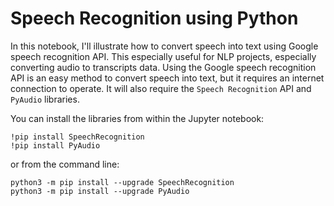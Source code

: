 # Speech Recognition using Python

In this notebook, I'll illustrate how to convert speech into text using Google speech recognition API. This especially useful for NLP projects, especially converting audio to transcripts data. Using the Google speech recognition API is an easy method to convert speech into text, but it requires an internet connection to operate.  It will also require the `Speech Recognition` API and `PyAudio` libraries.

You can install the libraries from within the Jupyter notebook:

```
!pip install SpeechRecognition
!pip install PyAudio
```

or from the command line:

```
python3 -m pip install --upgrade SpeechRecognition
python3 -m pip install --upgrade PyAudio
```
